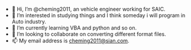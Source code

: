 - 👋 Hi, I’m @cheming2011, an vehicle engineer working for SAIC. 
- 👀 I’m interested in studying things and I think someday i will program in Auto industry.
- 🌱 I’m currently learning VBA and python and so on.
- 💞️ I’m looking to collaborate on converting different format files.
- 📫 My email address is cheming2011@sian.com.

<!---
cheming2011/cheming2011 is a ✨ special ✨ repository because its `README.md` (this file) appears on your GitHub profile.
You can click the Preview link to take a look at your changes.
--->
